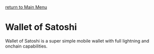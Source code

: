 [return to Main Menu](README.md)

# Wallet of Satoshi

Wallet of Satoshi is a super simple mobile wallet with full lightning and onchain capabilities.  
